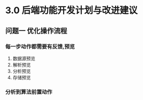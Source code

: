 # 3.0 后端功能开发计划与改进建议

## 问题一 优化操作流程
   
 ### 每一步动作都需要有反馈,预览
  
  1. 数据源预览
  2. 解析预览
  3. 分析预览
  4. 存储预览
 ### 分析到算法前置动作
 ###  
  
   